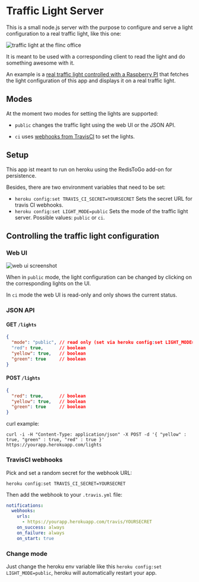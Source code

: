 # Traffic Light Server

This is a small node.js server with the purpose to configure and serve a light configuration to a real traffic light, like this one:

![traffic light at the flinc office](http://i.imgur.com/3ZX9R.jpg)

It is meant to be used with a corresponding client to read the light and do something awesome with it.

An example is a [real traffic light controlled with a Raspberry PI](https://github.com/fabrik42/traffic-light-client-raspberry) that fetches the light configuration of this app and displays it on a real traffic light.

## Modes

At the moment two modes for setting the lights are supported:

* `public` changes the traffic light using the web UI or the JSON API.

* `ci` uses [webhooks from TravisCI](http://docs.travis-ci.com/user/notifications/#Webhook-notification) to set the lights.

## Setup

This app ist meant to run on heroku using the RedisToGo add-on for persistence.

Besides, there are two environment variables that need to be set:

* `heroku config:set TRAVIS_CI_SECRET=YOURSECRET` Sets the secret URL for travis CI webhooks.
* `heroku config:set LIGHT_MODE=public` Sets the mode of the traffic light server. Possible values: `public` or `ci`.

## Controlling the traffic light configuration

### Web UI

![web ui screenshot](http://imgur.com/CohDwAd.png)

When in `public` mode, the light configuration can be changed by clicking on the corresponding lights on the UI.

In `ci` mode the web UI is read-only and only shows the current status.

### JSON API

#### GET `/lights`

```json
{
  "mode": "public", // read only (set via heroku config:set LIGHT_MODE=public|ci)
  "red": true,      // boolean
  "yellow": true,   // boolean
  "green": true     // boolean
}
```


#### POST `/lights`

```json
{
  "red": true,      // boolean
  "yellow": true,   // boolean
  "green": true     // boolean
}
```

curl example:

```
curl -i -H "Content-Type: application/json" -X POST -d '{ "yellow" : true, "green" : true, "red" : true }' https://yourapp.herokuapp.com/lights
```

### TravisCI webhooks

Pick and set a random secret for the webhook URL:

```
heroku config:set TRAVIS_CI_SECRET=YOURSECRET
```

Then add the webhook to your `.travis.yml` file:

```yaml
notifications:
  webhooks:
    urls:
      - https://yourapp.herokuapp.com/travis/YOURSECRET
    on_success: always
    on_failure: always
    on_start: true
```

### Change mode

Just change the heroku env variable like this `heroku config:set LIGHT_MODE=public`, heroku will automatically restart your app.
